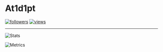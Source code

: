 # At1d1pt

[![followers](https://img.shields.io/github/followers/Atidipt123?style=social)](https://github.com/Atidipt123) [![views](https://komarev.com/ghpvc/?username=Atidipt123&style=plastic&color=yellow)](https://github.com/Atidipt123)

---

![Stats](https://github-readme-stats.vercel.app/api?username=at1d1pt&show_icons=true&bg_color=90,3a1c71,d76d77,ffaf7b&include_all_commits=true&count_private=true&hide_border=true&text_color=ffffff&title_color=ffffff&icon_color=ffffff)

![Metrics](https://metrics.lecoq.io/Atidipt123?template=classic&languages=1&isocalendar=1&base.indepth=false&base.hireable=false&isocalendar.duration=full-year&languages.ignored=VBScript&languages.limit=8&languages.threshold=0%25&languages.other=false&languages.colors=github&languages.sections=most-used&languages.indepth=false&languages.analysis.timeout=15&languages.categories=markup%2C%20programming&languages.recent.categories=markup%2C%20programming&languages.recent.load=300&languages.recent.days=14&config.timezone=Asia%2FCalcutta)

